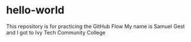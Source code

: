 # hello-world
This repository is for practicing the GitHub Flow
My name is Samuel Gest and I got to Ivy Tech Community College
